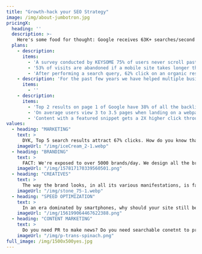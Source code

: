```yaml
---
title: "Growth-hack your SEO Strategy"
image: /img/about-jumbotron.jpg
pricingX:
  heading: ''
  description: >-
    Here's some food for thought: Google receives 63K+ searches/second on any given day 50% of search queries are 4 words or longer. 67% of clicks go to top 3 websites in SERPs. 75% of users never click past the 1st page of SERPs.
  plans:
    - description: 
      items:
        - 'A survey conducted by KEYSOME 75% of users never scroll past the first page of search results'
        - '53% of visits are abandoned if a mobile site takes longer than 3 seconds to load..... Source: Google'
        - 'After performing a search query, 62% click on an organic result... Source: Rand Fishkin'
    - description: 'For the past few years we have helped multiple business increase their website traffic leads & revenue by 200% using our signature SEO. Here is our invitation Try KEYSOME, if you desire your business to be found easily by the people that need your products.'
      items:
        - ''
    - description: 
      items:
        - 'Top 2 results on page 1 of Google have 38% of all the backlinks from pages on page 1... Source: Matthew Barby, HubSpot'
        - 'On average users view 3 to 3.5 pages when landing on a webpage from the search... Source: SEMrush'
        - 'Content with a featured snippet gets a 2X higher click through rate... Source: HubSpot'
values:
  - heading: "MARKETING"
    text: > 
      DYK, Top 5 search results attract 67% clicks. How do you know that your digital marketing strategy works? If given a choice high traffic and low conversions Vs low traffic plus high conversion. What would you choose? Now, factor in pros-cons for organic SEO versus paid advertisements. Now factor in time Vs cost. Again, factor in keyword competition versus conversions. Making your site optimized for search is an intensely time consuming and iterative process. The challenges towards optimizing your digital marketing strategy is finding right mix of keywords that provide a balance in search traffic, competition, & CPC costs.
    imageUrl: "/img/iceCream_2-1.webp"
  - heading: "BRANDING"
    text: >
      FACT: We're exposed to over 5000 brands/day. We design all the brandy bits and arrange them into a coherent, cohesive and organised one-ness that is the way your company looks and sounds to everyone it rubs shoulders with. Especially for start-ups and very small businesses, these packages combine the design for your logo with a set of stationery, a website or an online shop. You'll be benefiting from the collective skills of our creative team and web team, with one point of call and an experienced account manager to guide you through the whole process. There is far more to brands than meets the eye — like what you do, how you do it and what it does for other people. 
    imageUrl: "/img/157817170339560501.png"
  - heading: "CREATIVES"
    text: >
      The way the brand looks, in all its various manifestations, is far more than the design of the logo. A logo is a symbol or wordmark, or a combination of the two, which personifies an individual company, or a range of products or services. Great design has an amazingly positive effect on any business. When this is applied consistently and in conjunction with a predetermined set of styles and elements — fonts, colours, photographs and graphics — it forms the cornerstone of the visual identity. We hire the best eyes to create your brand. We guide photons through mosaics of pixels to interact via people’s visual cortex and make them do things they otherwise wouldn't have done. Enuf said, perhaps?
    imageUrl: "/img/stone_75-1.webp"
  - heading: "SPEED OPTIMIZATION"
    text: >
      In an era dominated by smartphones, why should your site still be the 80s kid? Are you losing your clients to your competitor who runs a 10x faster site/app? By using web coding and employing latest browser optimization methods we can empower your customers do things quicker, easier and more reliably than other mere mortals. We specialise in bespoke website design, development to deployment. Business ready builds. Is your website slow? App/website hangs often? Un-responsive? We help you clean your code. By combining these different elements of your identity design, we can offer you a cohesive service and terrific value for money. 
    imageUrl: "/img/156199064467622388.png"
  - heading: "CONTENT MARKETING"
    text: >
      Do you need PR to make news? Do you need searchable conetnt to promote biz? Do you need blogger outreach programs? Do you need to engage with relevant bloggers, vloggers, podcasters, and experts for promotions? Are your press releases sitting idle? Do you need to spread the word on your e-commerce discount vouchers? Do you need converage for your events? Do you need to lauch your products/services? Planning to make your website traffic 100% organic and content driven searches? As one of the leading brand design companies, we know how important it is for your business to make a good impression. 
    imageUrl: "/img/p-trans-spinach.png"
full_image: /img/1500x500yes.jpg
---
```

